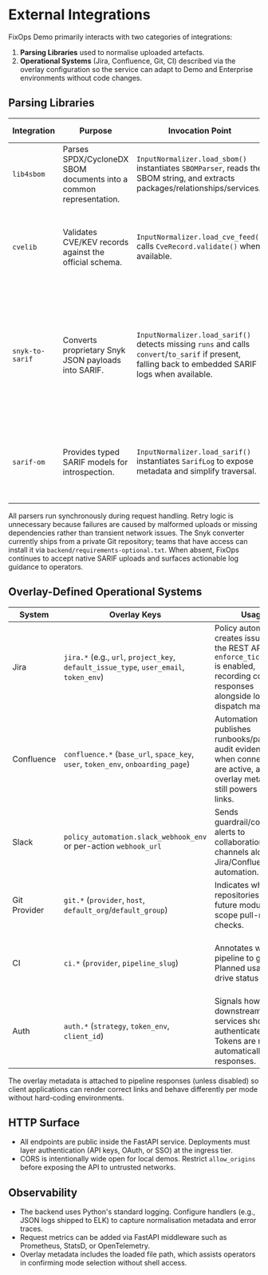 # External Integrations

FixOps Demo primarily interacts with two categories of integrations:

1. **Parsing Libraries** used to normalise uploaded artefacts.
2. **Operational Systems** (Jira, Confluence, Git, CI) described via the overlay configuration so the
   service can adapt to Demo and Enterprise environments without code changes.

## Parsing Libraries

| Integration | Purpose | Invocation Point | Failure Mode & Handling |
| ----------- | ------- | ---------------- | ----------------------- |
| `lib4sbom` | Parses SPDX/CycloneDX SBOM documents into a common representation. | `InputNormalizer.load_sbom()` instantiates `SBOMParser`, reads the SBOM string, and extracts packages/relationships/services. | Propagates parser exceptions; the API converts them to HTTP 400 responses. |
| `cvelib` | Validates CVE/KEV records against the official schema. | `InputNormalizer.load_cve_feed()` calls `CveRecord.validate()` when available. | Missing library downgrades to best-effort ingestion; validation errors are reported in the response payload. |
| `snyk-to-sarif` | Converts proprietary Snyk JSON payloads into SARIF. | `InputNormalizer.load_sarif()` detects missing `runs` and calls `convert`/`to_sarif` if present, falling back to embedded SARIF logs when available. | When the converter is absent the service logs actionable guidance and only rejects payloads that cannot be converted, still accepting supported SARIF schemas. |
| `sarif-om` | Provides typed SARIF models for introspection. | `InputNormalizer.load_sarif()` instantiates `SarifLog` to expose metadata and simplify traversal. | Missing dependency raises a `RuntimeError` during import, signalling a deployment misconfiguration. |

All parsers run synchronously during request handling. Retry logic is unnecessary because failures are
caused by malformed uploads or missing dependencies rather than transient network issues. The Snyk
converter currently ships from a private Git repository; teams that have access can install it via
`backend/requirements-optional.txt`. When absent, FixOps continues to accept native SARIF uploads and
surfaces actionable log guidance to operators.

## Overlay-Defined Operational Systems

| System | Overlay Keys | Usage | Error Handling & Retries |
| ------ | ------------- | ----- | ------------------------ |
| Jira | `jira.*` (e.g., `url`, `project_key`, `default_issue_type`, `user_email`, `token_env`) | Policy automation creates issues via the REST API when `enforce_ticket_sync` is enabled, recording connector responses alongside local dispatch manifests. | Missing credentials raise configuration errors; HTTP failures surface as `delivery.status="failed"` with the provider message. |
| Confluence | `confluence.*` (`base_url`, `space_key`, `user`, `token_env`, `onboarding_page`) | Automation publishes runbooks/pages for audit evidence when connectors are active, and the overlay metadata still powers deep links. | Absent credentials skip delivery with `reason="confluence connector not fully configured"`; HTTP errors are captured in delivery results for remediation. |
| Slack | `policy_automation.slack_webhook_env` or per-action `webhook_url` | Sends guardrail/context alerts to collaboration channels alongside Jira/Confluence automation. | Missing webhook details skip delivery; HTTP 4xx/5xx responses bubble into `delivery.status` for operators to diagnose. |
| Git Provider | `git.*` (`provider`, `host`, `default_org`/`default_group`) | Indicates where repositories live so future modules can scope pull-request checks. | Metadata only at this stage. Consumers should handle unreachable hosts with exponential backoff. |
| CI | `ci.*` (`provider`, `pipeline_slug`) | Annotates which pipeline to gate. Planned usage is to drive status checks. | No direct calls today; when implemented use provider-native retry/backoff (e.g., GitHub Actions workflow reruns). |
| Auth | `auth.*` (`strategy`, `token_env`, `client_id`) | Signals how downstream services should authenticate. Tokens are masked automatically in responses. | Missing secrets should be handled upstream by injecting environment variables before startup. |

The overlay metadata is attached to pipeline responses (unless disabled) so client applications can
render correct links and behave differently per mode without hard-coding environments.

## HTTP Surface

- All endpoints are public inside the FastAPI service. Deployments must layer authentication (API
  keys, OAuth, or SSO) at the ingress tier.
- CORS is intentionally wide open for local demos. Restrict `allow_origins` before exposing the API to
  untrusted networks.

## Observability

- The backend uses Python's standard logging. Configure handlers (e.g., JSON logs shipped to ELK) to
  capture normalisation metadata and error traces.
- Request metrics can be added via FastAPI middleware such as Prometheus, StatsD, or OpenTelemetry.
- Overlay metadata includes the loaded file path, which assists operators in confirming mode selection
  without shell access.
